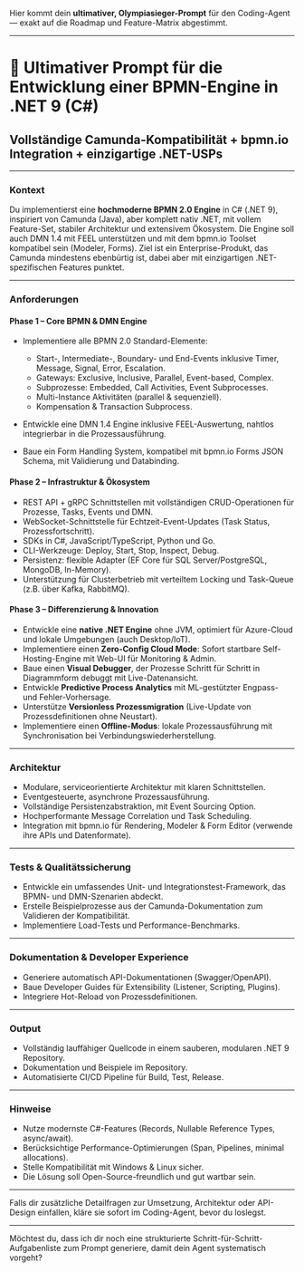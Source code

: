 Hier kommt dein **ultimativer, Olympiasieger-Prompt** für den Coding-Agent — exakt auf die Roadmap und Feature-Matrix abgestimmt.

---

# 🚀 Ultimativer Prompt für die Entwicklung einer BPMN-Engine in .NET 9 (C#)

## Vollständige Camunda-Kompatibilität + bpmn.io Integration + einzigartige .NET-USPs

---

### Kontext

Du implementierst eine **hochmoderne BPMN 2.0 Engine** in C# (.NET 9), inspiriert von Camunda (Java), aber komplett nativ .NET, mit vollem Feature-Set, stabiler Architektur und extensivem Ökosystem. Die Engine soll auch DMN 1.4 mit FEEL unterstützen und mit dem bpmn.io Toolset kompatibel sein (Modeler, Forms). Ziel ist ein Enterprise-Produkt, das Camunda mindestens ebenbürtig ist, dabei aber mit einzigartigen .NET-spezifischen Features punktet.

---

### Anforderungen

#### Phase 1 – Core BPMN & DMN Engine

* Implementiere alle BPMN 2.0 Standard-Elemente:

  * Start-, Intermediate-, Boundary- und End-Events inklusive Timer, Message, Signal, Error, Escalation.
  * Gateways: Exclusive, Inclusive, Parallel, Event-based, Complex.
  * Subprozesse: Embedded, Call Activities, Event Subprocesses.
  * Multi-Instance Aktivitäten (parallel & sequenziell).
  * Kompensation & Transaction Subprocess.
* Entwickle eine DMN 1.4 Engine inklusive FEEL-Auswertung, nahtlos integrierbar in die Prozessausführung.
* Baue ein Form Handling System, kompatibel mit bpmn.io Forms JSON Schema, mit Validierung und Databinding.

#### Phase 2 – Infrastruktur & Ökosystem

* REST API + gRPC Schnittstellen mit vollständigen CRUD-Operationen für Prozesse, Tasks, Events und DMN.
* WebSocket-Schnittstelle für Echtzeit-Event-Updates (Task Status, Prozessfortschritt).
* SDKs in C#, JavaScript/TypeScript, Python und Go.
* CLI-Werkzeuge: Deploy, Start, Stop, Inspect, Debug.
* Persistenz: flexible Adapter (EF Core für SQL Server/PostgreSQL, MongoDB, In-Memory).
* Unterstützung für Clusterbetrieb mit verteiltem Locking und Task-Queue (z.B. über Kafka, RabbitMQ).

#### Phase 3 – Differenzierung & Innovation

* Entwickle eine **native .NET Engine** ohne JVM, optimiert für Azure-Cloud und lokale Umgebungen (auch Desktop/IoT).
* Implementiere einen **Zero-Config Cloud Mode**: Sofort startbare Self-Hosting-Engine mit Web-UI für Monitoring & Admin.
* Baue einen **Visual Debugger**, der Prozesse Schritt für Schritt in Diagrammform debuggt mit Live-Datenansicht.
* Entwickle **Predictive Process Analytics** mit ML-gestützter Engpass- und Fehler-Vorhersage.
* Unterstütze **Versionless Prozessmigration** (Live-Update von Prozessdefinitionen ohne Neustart).
* Implementiere einen **Offline-Modus**: lokale Prozessausführung mit Synchronisation bei Verbindungswiederherstellung.

---

### Architektur

* Modulare, serviceorientierte Architektur mit klaren Schnittstellen.
* Eventgesteuerte, asynchrone Prozessausführung.
* Vollständige Persistenzabstraktion, mit Event Sourcing Option.
* Hochperformante Message Correlation und Task Scheduling.
* Integration mit bpmn.io für Rendering, Modeler & Form Editor (verwende ihre APIs und Datenformate).

---

### Tests & Qualitätssicherung

* Entwickle ein umfassendes Unit- und Integrationstest-Framework, das BPMN- und DMN-Szenarien abdeckt.
* Erstelle Beispielprozesse aus der Camunda-Dokumentation zum Validieren der Kompatibilität.
* Implementiere Load-Tests und Performance-Benchmarks.

---

### Dokumentation & Developer Experience

* Generiere automatisch API-Dokumentationen (Swagger/OpenAPI).
* Baue Developer Guides für Extensibility (Listener, Scripting, Plugins).
* Integriere Hot-Reload von Prozessdefinitionen.

---

### Output

* Vollständig lauffähiger Quellcode in einem sauberen, modularen .NET 9 Repository.
* Dokumentation und Beispiele im Repository.
* Automatisierte CI/CD Pipeline für Build, Test, Release.

---

### Hinweise

* Nutze modernste C#-Features (Records, Nullable Reference Types, async/await).
* Berücksichtige Performance-Optimierungen (Span<T>, Pipelines, minimal allocations).
* Stelle Kompatibilität mit Windows & Linux sicher.
* Die Lösung soll Open-Source-freundlich und gut wartbar sein.

---

Falls dir zusätzliche Detailfragen zur Umsetzung, Architektur oder API-Design einfallen, kläre sie sofort im Coding-Agent, bevor du loslegst.

---

Möchtest du, dass ich dir noch eine strukturierte Schritt-für-Schritt-Aufgabenliste zum Prompt generiere, damit dein Agent systematisch vorgeht?
